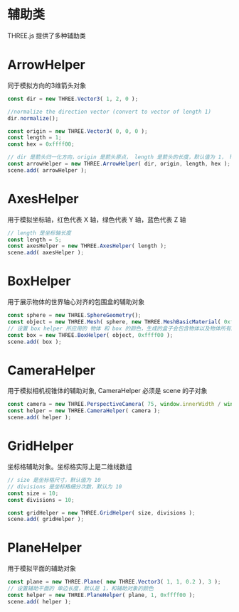 # 辅助类
THREE.js 提供了多种辅助类
# ArrowHelper
同于模拟方向的3维箭头对象
```js
const dir = new THREE.Vector3( 1, 2, 0 );

//normalize the direction vector (convert to vector of length 1)
dir.normalize();

const origin = new THREE.Vector3( 0, 0, 0 );
const length = 1;
const hex = 0xffff00;

// dir 是箭头归一化方向，origin 是箭头原点， length 是箭头的长度，默认值为 1， hex 是箭头颜色，默认 0xffff00, headLength 箭头头部的长度，默认是 0.2 * length, headWidth, 默认值是 0.2 * length
const arrowHelper = new THREE.ArrowHelper( dir, origin, length, hex );
scene.add( arrowHelper );
```

# AxesHelper
用于模拟坐标轴，红色代表 X 轴，绿色代表 Y 轴，蓝色代表 Z 轴
```js
// length 是坐标轴长度
const length = 5;
const axesHelper = new THREE.AxesHelper( length );
scene.add( axesHelper );
```

# BoxHelper
用于展示物体的世界轴心对齐的包围盒的辅助对象
```js
const sphere = new THREE.SphereGeometry();
const object = new THREE.Mesh( sphere, new THREE.MeshBasicMaterial( 0xff0000 ) );
// 设置 box helper 所应用的 物体 和 box 的颜色，生成的盒子会包含物体以及物体所有的子节点
const box = new THREE.BoxHelper( object, 0xffff00 );
scene.add( box );
```

# CameraHelper
用于模拟相机视锥体的辅助对象, CameraHelper 必须是 scene 的子对象
```js
const camera = new THREE.PerspectiveCamera( 75, window.innerWidth / window.innerHeight, 0.1, 1000 );
const helper = new THREE.CameraHelper( camera );
scene.add( helper );
```

# GridHelper
坐标格辅助对象。坐标格实际上是二维线数组
```js
// size 是坐标格尺寸，默认值为 10
// divisions 是坐标格细分次数，默认为 10
const size = 10;
const divisions = 10;

const gridHelper = new THREE.GridHelper( size, divisions );
scene.add( gridHelper );
```

# PlaneHelper
用于模拟平面的辅助对象
```js
const plane = new THREE.Plane( new THREE.Vector3( 1, 1, 0.2 ), 3 );
// 设置辅助平面的 单边长度，默认是 1，和辅助对象的颜色
const helper = new THREE.PlaneHelper( plane, 1, 0xffff00 );
scene.add( helper );
```